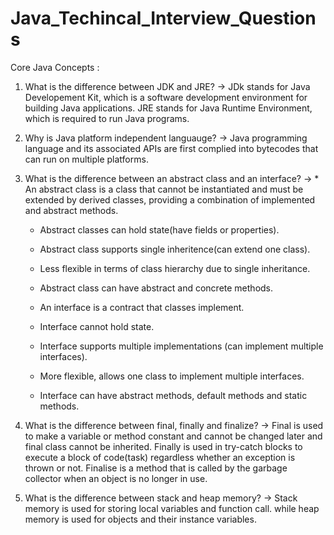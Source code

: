 # Java_Techincal_Interview_Questions

Core Java Concepts :

1. What is the difference between JDK and JRE?
-> JDk stands for Java Developement Kit, which is a software development environment for building Java applications. 
   JRE stands for Java Runtime Environment, which is required to run Java programs.

2. Why is Java platform independent languauge?
-> Java programming language and its associated APIs are first complied into bytecodes that can run on multiple platforms.

3. What is the difference between an abstract class and an interface?
-> * An abstract class is a class that cannot be instantiated and must be extended by derived classes,
     providing a combination of implemented and abstract methods.
   * Abstract classes can hold state(have fields or properties).
   * Abstract class supports single inheritence(can extend one class).
   * Less flexible in terms of class hierarchy due to single inheritance.
   * Abstract class can have abstract and concrete methods.

   * An interface is a contract that classes implement.
   * Interface cannot hold state.
   * Interface supports multiple implementations (can implement multiple interfaces).
   * More flexible, allows one class to implement multiple interfaces.
   * Interface can have abstract methods, default methods and static methods.
  
4. What is the difference between final, finally and finalize?
-> Final is used to make a variable or method constant and cannot be changed later and final class cannot be inherited.
   Finally is used in try-catch blocks to execute a block of code(task) regardless whether an exception is thrown or not.
   Finalise is a method that is called by the garbage collector when an object is no longer in use.

5. What is the difference between stack and heap memory?
-> Stack memory is used for storing local variables and function call. while heap memory is used for objects and their
   instance variables.     
      
